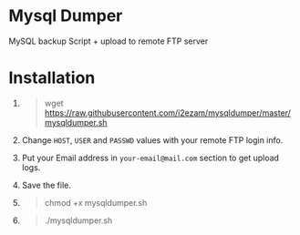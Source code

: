 # Mysql Dumper
MySQL backup Script + upload to remote FTP server

# Installation

1) > wget https://raw.githubusercontent.com/i2ezam/mysqldumper/master/mysqldumper.sh

2) Change `HOST`, `USER` and `PASSWD` values with your remote FTP login info.
3) Put your Email address in `your-email@mail.com` section to get upload logs.
4) Save the file.
5) > chmod +x mysqldumper.sh
6) > ./mysqldumper.sh

